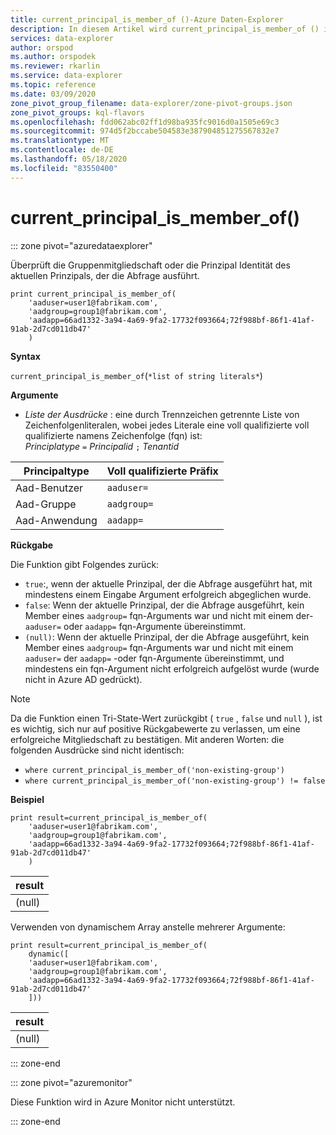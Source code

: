 ```yaml
---
title: current_principal_is_member_of ()-Azure Daten-Explorer
description: In diesem Artikel wird current_principal_is_member_of () in Azure Daten-Explorer beschrieben.
services: data-explorer
author: orspod
ms.author: orspodek
ms.reviewer: rkarlin
ms.service: data-explorer
ms.topic: reference
ms.date: 03/09/2020
zone_pivot_group_filename: data-explorer/zone-pivot-groups.json
zone_pivot_groups: kql-flavors
ms.openlocfilehash: fdd062abc02ff1d98ba935fc9016d0a1505e69c3
ms.sourcegitcommit: 974d5f2bccabe504583e387904851275567832e7
ms.translationtype: MT
ms.contentlocale: de-DE
ms.lasthandoff: 05/18/2020
ms.locfileid: "83550400"
---
```

# <a name="current_principal_is_member_of"></a>current_principal_is_member_of()

::: zone pivot="azuredataexplorer"

Überprüft die Gruppenmitgliedschaft oder die Prinzipal Identität des aktuellen Prinzipals, der die Abfrage ausführt.

```kusto
print current_principal_is_member_of(
    'aaduser=user1@fabrikam.com', 
    'aadgroup=group1@fabrikam.com',
    'aadapp=66ad1332-3a94-4a69-9fa2-17732f093664;72f988bf-86f1-41af-91ab-2d7cd011db47'
    )
```

**Syntax**

`current_principal_is_member_of`(`*list of string literals*`)

**Argumente**

* *Liste der Ausdrücke* : eine durch Trennzeichen getrennte Liste von Zeichenfolgenliteralen, wobei jedes Literale eine voll qualifizierte voll qualifizierte namens Zeichenfolge (fqn) ist:  
*Principlatype* `=` *Principalid* `;` *Tenantid*

| Principaltype   | Voll qualifizierte Präfix  |
|-----------------|-------------|
| Aad-Benutzer        | `aaduser=`  |
| Aad-Gruppe       | `aadgroup=` |
| Aad-Anwendung | `aadapp=`   |

**Rückgabe**
  
Die Funktion gibt Folgendes zurück:
* `true`:, wenn der aktuelle Prinzipal, der die Abfrage ausgeführt hat, mit mindestens einem Eingabe Argument erfolgreich abgeglichen wurde.
* `false`: Wenn der aktuelle Prinzipal, der die Abfrage ausgeführt, kein Member eines `aadgroup=` fqn-Arguments war und nicht mit einem der- `aaduser=` oder `aadapp=` fqn-Argumente übereinstimmt.
* `(null)`: Wenn der aktuelle Prinzipal, der die Abfrage ausgeführt, kein Member eines `aadgroup=` fqn-Arguments war und nicht mit einem `aaduser=` der `aadapp=` -oder fqn-Argumente übereinstimmt, und mindestens ein fqn-Argument nicht erfolgreich aufgelöst wurde (wurde nicht in Azure AD gedrückt). 

> [!NOTE]
> Da die Funktion einen Tri-State-Wert zurückgibt ( `true` , `false` und `null` ), ist es wichtig, sich nur auf positive Rückgabewerte zu verlassen, um eine erfolgreiche Mitgliedschaft zu bestätigen. Mit anderen Worten: die folgenden Ausdrücke sind nicht identisch:
> 
> * `where current_principal_is_member_of('non-existing-group')`
> * `where current_principal_is_member_of('non-existing-group') != false` 


**Beispiel**

<!-- csl: https://help.kusto.windows.net/Samples -->
```kusto
print result=current_principal_is_member_of(
    'aaduser=user1@fabrikam.com', 
    'aadgroup=group1@fabrikam.com',
    'aadapp=66ad1332-3a94-4a69-9fa2-17732f093664;72f988bf-86f1-41af-91ab-2d7cd011db47'
    )
```

| result |
|--------|
| (null) |

Verwenden von dynamischem Array anstelle mehrerer Argumente:

<!-- csl: https://help.kusto.windows.net/Samples -->
```kusto
print result=current_principal_is_member_of(
    dynamic([
    'aaduser=user1@fabrikam.com', 
    'aadgroup=group1@fabrikam.com',
    'aadapp=66ad1332-3a94-4a69-9fa2-17732f093664;72f988bf-86f1-41af-91ab-2d7cd011db47'
    ]))
```

| result |
|--------|
| (null) |

::: zone-end

::: zone pivot="azuremonitor"

Diese Funktion wird in Azure Monitor nicht unterstützt.

::: zone-end
